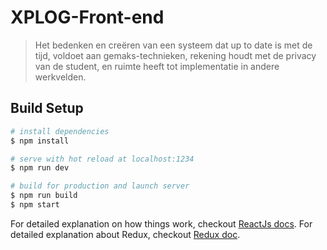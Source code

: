 # XPLOG-Front-end
 
> Het bedenken en creëren van een systeem dat up to date is met de tijd, voldoet aan gemaks-technieken, rekening houdt met de privacy van de student, en ruimte heeft tot implementatie in andere werkvelden. 

## Build Setup

``` bash
# install dependencies
$ npm install

# serve with hot reload at localhost:1234
$ npm run dev

# build for production and launch server
$ npm run build
$ npm start

```

For detailed explanation on how things work, checkout [ReactJs docs](https://reactjs.org/docs/getting-started.html).
For detailed explanation about Redux, checkout [Redux doc](https://redux.js.org/introduction/getting-started).

